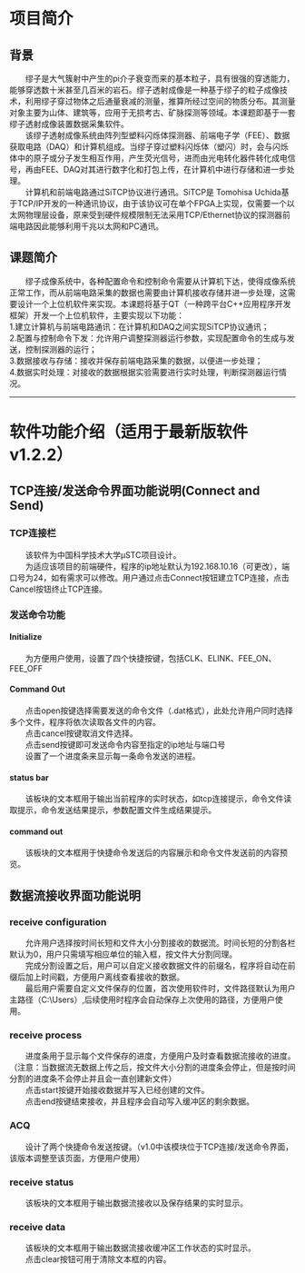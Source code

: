 # 项目简介
## 背景
　　缪子是大气簇射中产生的pi介子衰变而来的基本粒子，具有很强的穿透能力，能够穿透数十米甚至几百米的岩石。缪子透射成像是一种基于缪子的粒子成像技术，利用缪子穿过物体之后通量衰减的测量，推算所经过空间的物质分布。其测量对象主要为山体、建筑等，应用于无损考古、矿脉探测等领域。本课题即基于一套缪子透射成像装置数据采集软件。<br>
　　该缪子透射成像系统由阵列型塑料闪烁体探测器、前端电子学（FEE）、数据获取电路（DAQ）和计算机组成。当缪子穿过塑料闪烁体（塑闪）时，会与闪烁体中的原子或分子发生相互作用，产生荧光信号，进而由光电转化器件转化成电信号，再由FEE、DAQ对其进行数字化和打包上传，在计算机中进行存储和进一步处理。<br>
　　计算机和前端电路通过SiTCP协议进行通讯。SiTCP是 Tomohisa Uchida基于TCP/IP开发的一种通讯协议，由于该协议可在单个FPGA上实现，仅需要一个以太网物理层设备，原来受到硬件规模限制无法采用TCP/Ethernet协议的探测器前端电路因此能够利用千兆以太网和PC通讯。
## 课题简介
　　缪子成像系统中，各种配置命令和控制命令需要从计算机下达，使得成像系统正常工作，而从前端电路采集的数据也需要由计算机接收存储并进一步处理，这需要设计一个上位机软件来实现。本课题将基于QT（一种跨平台C++应用程序开发框架）开发一个上位机软件，主要实现以下功能：<br>
	1.建立计算机与前端电路通讯：在计算机和DAQ之间实现SiTCP协议通讯；<br>
	2.配置与控制命令下发：允许用户调整探测器运行参数，实现配置命令的生成与发送，控制探测器的运行；<br>
	3.数据接收与存储：接收并保存前端电路采集的数据，以便进一步处理；<br>
	4.数据实时处理：对接收的数据根据实验需要进行实时处理，判断探测器运行情况。<br>
***
# 软件功能介绍（适用于最新版软件v1.2.2）
## TCP连接/发送命令界面功能说明(Connect and Send)
### TCP连接栏
　　该软件为中国科学技术大学μSTC项目设计。<br>
　　为适应该项目的前端硬件，程序的ip地址默认为192.168.10.16（可更改），端口号为24，如有需求可以修改。用户通过点击Connect按钮建立TCP连接，点击Cancel按钮终止TCP连接。
### 发送命令功能
#### Initialize
　　为方便用户使用，设置了四个快捷按键，包括CLK、ELINK、FEE_ON、FEE_OFF<br>
#### Command Out
　　点击open按键选择需要发送的命令文件（.dat格式），此处允许用户同时选择多个文件，程序将依次读取各文件的内容。<br>
　　点击cancel按键取消文件选择。<br>
　　点击send按键即可发送命令内容至指定的ip地址与端口号<br>
　　设置了一个进度条来显示每一条命令发送的进程。
#### status bar
　　该板块的文本框用于输出当前程序的实时状态，如tcp连接提示，命令文件读取提示，命令发送结果提示，参数配置文件生成结果提示。
#### command out
　　该板块的文本框用于快捷命令发送后的内容展示和命令文件发送前的内容预览。
## 数据流接收界面功能说明
### receive configuration
　　允许用户选择按时间长短和文件大小分割接收的数据流。时间长短的分割各栏默认为0，用户只需填写相应单位的输入框，按文件大分割同理。<br>
　　完成分割设置之后，用户可以自定义接收数据文件的前缀名，程序将自动在前缀后加上时间戳，方便用户离线查看接收的数据。<br>
　　最后用户需要自定义文件保存的位置，首次使用软件时，文件路径默认为用户主路径（C:\Users）,后续使用时程序会自动保存上次使用的路径，方便用户使用。
### receive process
　　进度条用于显示每个文件保存的进度，方便用户及时查看数据流接收的进度。（注意：当数据流无数据上传之后，按文件大小分割的进度条会停止，但是按时间分割的进度条不会停止并且会一直创建新文件）<br>
　　点击start按键开始接收数据并写入已经创建的文件。<br>
　　点击end按键结束接收，并且程序会自动写入缓冲区的剩余数据。
### ACQ
　　设计了两个快捷命令发送按键。（v1.0中该模块位于TCP连接/发送命令界面，该版本调整至该页面，方便用户使用）
### receive status
　　该板块的文本框用于输出数据流接收以及保存结果的实时显示。
### receive data
　　该板块的文本框用于输出数据流接收缓冲区工作状态的实时显示。<br>
　　点击clear按钮可用于清除文本框的内容。
